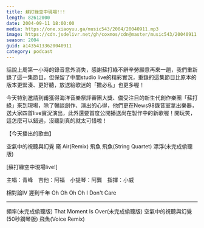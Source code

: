 ```yaml
---
title: 蘇打綠空中現場!!! 
length: 82612000
date: 2004-09-11 18:00:00
media: https://one.xiaoyuu.ga/music543/2004/20040911.mp3
image: https://cdn.jsdelivr.net/gh/coxmos/cdn@master/music543/20040911.jpg
season: 2004
guid: a14354133620040911
category: podcast
---
```


話說上周第一小時的錄音意外消失，感謝蘇打綠不辭辛勞願意再來一趟，我們重新錄了這一集節目，但保留了中間studio live的精彩實況，重錄的這集節目比原本的版本更緊湊、更好聽，放送給歌迷的「撒必私」也更多喔！ 

今天特別邀請到甫獲得海洋音樂祭評審團大獎、備受注目的新生代創作樂團「蘇打綠」來到現場，除了暢談創作、演出的心得，他們更在News98錄音室拿出樂器，送大家四首live實況演出，此外還要首度公開播送尚在製作中的新歌喔！開玩笑，這怎麼可以錯過，沒聽到真的就太可惜啦！ 


【今天播出的歌曲】 

空氣中的視聽與幻覺 
窺 
Air(Remix) 
飛魚 
飛魚(String Quartet) 
漂浮(未完成偷聽版) 

[蘇打綠空中現場live!] 

主唱︰青峰　吉他︰阿福　小提琴︰阿龔　指揮︰小威 

相對論IV 
遲到千年 
Oh Oh Oh Oh 
I Don't Care 

---------- 

頻率(未完成偷聽版) 
That Moment Is Over(未完成偷聽版) 
空氣中的視聽與幻覺(50秒鋼琴版) 
飛魚(Voice Remix) 
